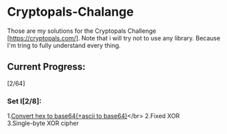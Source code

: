 # Cryptopals-Chalange
Those are my solutions for the Cryptopals Challenge [https://cryptopals.com/].
Note that i will try not to use any library.
Because I'm tring to fully understand every thing.
## Current Progress:
[2/64]
### Set I[2/8]:
1.[Convert hex to base64(+ascii to base64)]("https://github.com/Arby3x/blob/master")</br>
2.Fixed XOR</br>
3.Single-byte XOR cipher

